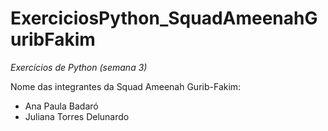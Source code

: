 # ExerciciosPython_SquadAmeenahGuribFakim
_Exercícios de Python (semana 3)_

Nome das integrantes da Squad Ameenah Gurib-Fakim:

- Ana Paula Badaró
- Juliana Torres Delunardo
